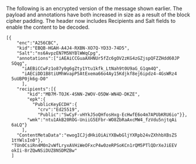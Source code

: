 
The following is an encrypted version of the message shown earlier. 
The payload and annotations have both increased in size as a result
of the block cipher padding. The header now
includes Recipients and Salt fields to enable the content to be decoded.

~~~~
[{
    "enc":"A256CBC",
    "kid":"EBQB-HGAH-A4J4-RXBN-XO7Q-YD33-74D5",
    "Salt":"ns6AvpzEN7M5NYBlWWqCpg",
    "annotations":["iAEAiCCGuaAXHNUr5fZc6gOV2zKG4zGZjspQFZZHdd60JP
  SQqg",
      "iAEBiCCwFz1o87y0g6gZty1Ytu1kfk_LtNah9t0U9aG_G1qm4Q",
      "iAECiDD1B8tiUMhWvapP5AtExema66o4Ay15Kdjkf8ej6ipdz4-4GsWRz4
  5uUBP0jk6g-D0"
      ],
    "recipients":[{
        "kid":"MB7M-TOJK-4SNN-2WOV-O5DW-WN4D-DKZE",
        "epk":{
          "PublicKeyECDH":{
            "crv":"Ed25519",
            "Public":"SwCyF-vHYkJ5oQHfosHxg-EcHwfE6o4m7APUbKRU6io"}},
        "wmk":"ntu1AkB20ROG-UniiG5EFbr-WO8ZbRaAxcMW4_fzVdu5njtqAi
  6aLQ"}
      ],
    "ContentMetaData":"ewogICJjdHkiOiAiYXBwbGljYXRpb24vZXhhbXBsZS
  1tYWlsIn0"},
  "TUn0CsiRn4M0n2vWfLryxAVHiWeOFxcP4w0zeRPSoKCn1rQM5PTlQDrXeJiEEV
  okIi-8rZQwNSiDUZ8NSDMZBw"
  ]
~~~~

